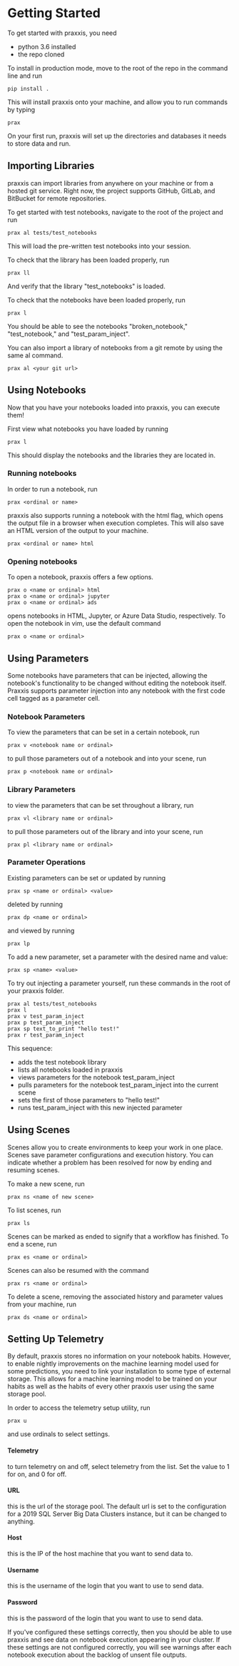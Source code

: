 # Getting Started

To get started with praxxis, you need
 - python 3.6 installed
 - the repo cloned


To install in production mode, move to the root of the repo in the command line and run

```
pip install .
```

This will install praxxis onto your machine, and allow you to run commands by typing
```
prax
```

On your first run, praxxis will set up the directories and databases it needs to store data and run.

## Importing Libraries
praxxis can import libraries from anywhere on your machine or from a hosted git service. Right now, the project supports GitHub, GitLab, and BitBucket for remote repositories.

To get started with test notebooks, navigate to the root of the project and run
```
prax al tests/test_notebooks
```

This will load the pre-written test notebooks into your session.

To check that the library has been loaded properly, run
```
prax ll
```
And verify that the library "test_notebooks" is loaded.

To check that the notebooks have been loaded properly, run
```
prax l
```

You should be able to see the notebooks "broken_notebook," "test_notebook," and "test_param_inject".

You can also import a library of notebooks from a git remote by using the same al command.
```
prax al <your git url>
```

## Using Notebooks
Now that you have your notebooks loaded into praxxis, you can execute them!

First view what notebooks you have loaded by running
```
prax l
```
This should display the notebooks and the libraries they are located in.

### Running notebooks

In order to run a notebook, run
```
prax <ordinal or name>
```
praxxis also supports running a notebook with the html flag, which opens the output file in a browser when execution completes. This will also save an HTML version of the output to your machine.
```
prax <ordinal or name> html
```

### Opening notebooks

To open a notebook, praxxis offers a few options.
```
prax o <name or ordinal> html
prax o <name or ordinal> jupyter
prax o <name or ordinal> ads
```
opens notebooks in HTML, Jupyter, or Azure Data Studio, respectively.
To open the notebook in vim, use the default command
```
prax o <name or ordinal>
```
## Using Parameters
Some notebooks have parameters that can be injected, allowing the notebook's functionality to be changed without editing the notebook itself. Praxxis supports parameter injection into any notebook with the first code cell tagged as a parameter cell.


### Notebook Parameters
To view the parameters that can be set in a certain notebook, run
```
prax v <notebook name or ordinal>
```
to pull those parameters out of a notebook and into your scene, run
```
prax p <notebook name or ordinal>
```

### Library Parameters
to view the parameters that can be set throughout a library, run
```
prax vl <library name or ordinal>
```
to pull those parameters out of the library and into your scene, run
```
prax pl <library name or ordinal>
```
### Parameter Operations
Existing parameters can be set or updated by running
```
prax sp <name or ordinal> <value>
```
deleted by running
```
prax dp <name or ordinal>
```
and viewed by running
```
prax lp
```
To add a new parameter, set a parameter with the desired name and value:
```
prax sp <name> <value>
```

To try out injecting a parameter yourself, run these commands in the root of your praxxis folder.
```
prax al tests/test_notebooks
prax l
prax v test_param_inject
prax p test_param_inject
prax sp text_to_print "hello test!"
prax r test_param_inject
```
This sequence:
- adds the test notebook library
- lists all notebooks loaded in praxxis
- views parameters for the notebook test_param_inject
- pulls parameters for the notebook test_param_inject into the current scene
- sets the first of those parameters to "hello test!"
- runs test_param_inject with this new injected parameter


## Using Scenes
Scenes allow you to create environments to keep your work in one place. Scenes save parameter configurations and execution history. You can indicate whether a problem has been resolved for now by ending and resuming scenes.

To make a new scene, run
```
prax ns <name of new scene>
```
To list scenes, run
```
prax ls
```
Scenes can be marked as ended to signify that a workflow has finished. To end a scene, run
```
prax es <name or ordinal>
```
Scenes can also be resumed with the command
```
prax rs <name or ordinal>
```
To delete a scene, removing the associated history and parameter values from your machine, run
```
prax ds <name or ordinal>
```

## Setting Up Telemetry

By default, praxxis stores no information on your notebook habits. However, to enable nightly improvements on the machine learning model used for some predictions, you need to link your installation to some type of external storage. This allows for a machine learning model to be trained on your habits as well as the habits of every other praxxis user using the same storage pool.

In order to access the telemetry setup utility, run

```
prax u
```
and use ordinals to select settings.

#### Telemetry
to turn telemetry on and off, select telemetry from the list. Set the value to 1 for on, and 0 for off.
#### URL
this is the url of the storage pool. The default url is set to the configuration for a 2019 SQL Server Big Data Clusters instance, but it can be changed to anything.
#### Host
this is the IP of the host machine that you want to send data to.
#### Username
this is the username of the login that you want to use to send data.
#### Password
this is the password of the login that you want to use to send data.

If you've configured these settings correctly, then you should be able to use praxxis and see data on notebook execution appearing in your cluster. If these settings are not configured correctly, you will see warnings after each notebook execution about the backlog of unsent file outputs.
